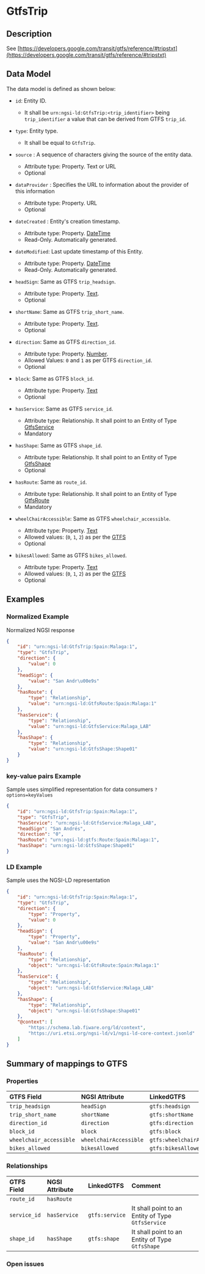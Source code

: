 # GtfsTrip

## Description

See
[https://developers.google.com/transit/gtfs/reference/#tripstxt](https://developers.google.com/transit/gtfs/reference/#tripstxt)

## Data Model

The data model is defined as shown below:

-   `id`: Entity ID.

    -   It shall be `urn:ngsi-ld:GtfsTrip:<trip_identifier>` being
        `trip_identifier` a value that can be derived from GTFS `trip_id`.

-   `type`: Entity type.

    -   It shall be equal to `GtfsTrip`.

-   `source` : A sequence of characters giving the source of the entity data.

    -   Attribute type: Property. Text or URL
    -   Optional

-   `dataProvider` : Specifies the URL to information about the provider of this
    information

    -   Attribute type: Property. URL
    -   Optional

-   `dateCreated` : Entity's creation timestamp.

    -   Attribute type: Property. [DateTime](https://schema.org/DateTime)
    -   Read-Only. Automatically generated.

-   `dateModified`: Last update timestamp of this Entity.

    -   Attribute type: Property. [DateTime](https://schema.org/DateTime)
    -   Read-Only. Automatically generated.

-   `headSign`: Same as GTFS `trip_headsign`.

    -   Attribute type: Property. [Text](https://schema.org/Text).
    -   Optional

-   `shortName`: Same as GTFS `trip_short_name`.

    -   Attribute type: Property. [Text](https://schema.org/Text).
    -   Optional

-   `direction`: Same as GTFS `direction_id`.

    -   Attribute type: Property. [Number](https://schema.org/Number).
    -   Allowed Values: `0` and `1` as per GTFS `direction_id`.
    -   Optional

-   `block`: Same as GTFS `block_id`.

    -   Attribute type: Property. [Text](https://schema.org/Text)
    -   Optional

-   `hasService`: Same as GTFS `service_id`.

    -   Attribute type: Relationship. It shall point to an Entity of Type
        [GtfsService](../../GtfsService/doc/spec.md)
    -   Mandatory

-   `hasShape`: Same as GTFS `shape_id`.

    -   Attribute type: Relationship. It shall point to an Entity of Type
        [GtfsShape](../../GtfsShape/doc/spec.md)
    -   Optional

-   `hasRoute`: Same as `route_id`.

    -   Attribute type: Relationship. It shall point to an Entity of Type
        [GtfsRoute](../../GtfsRoute/doc/spec.md)
    -   Mandatory

-   `wheelChairAccessible`: Same as GTFS `wheelchair_accessible`.

    -   Attribute type: Property. [Text](https://schema.org/Text)
    -   Allowed values: (`0`, `1`, `2`) as per the
        [GTFS](https://developers.google.com/transit/gtfs/reference/#tripstxt)
    -   Optional

-   `bikesAllowed`: Same as GTFS `bikes_allowed`.
    -   Attribute type: Property. [Text](https://schema.org/Text)
    -   Allowed values: (`0`, `1`, `2`) as per the
        [GTFS](https://developers.google.com/transit/gtfs/reference/#tripstxt)
    -   Optional

## Examples

### Normalized Example

Normalized NGSI response

```json
{
    "id": "urn:ngsi-ld:GtfsTrip:Spain:Malaga:1",
    "type": "GtfsTrip",
    "direction": {
        "value": 0
    },
    "headSign": {
        "value": "San Andr\u00e9s"
    },
    "hasRoute": {
        "type": "Relationship",
        "value": "urn:ngsi-ld:GtfsRoute:Spain:Malaga:1"
    },
    "hasService": {
        "type": "Relationship",
        "value": "urn:ngsi-ld:GtfsService:Malaga_LAB"
    },
    "hasShape": {
        "type": "Relationship",
        "value": "urn:ngsi-ld:GtfsShape:Shape01"
    }
}
```

### key-value pairs Example

Sample uses simplified representation for data consumers `?options=keyValues`

```json
{
    "id": "urn:ngsi-ld:GtfsTrip:Spain:Malaga:1",
    "type": "GtfsTrip",
    "hasService": "urn:ngsi-ld:GtfsService:Malaga_LAB",
    "headSign": "San Andrés",
    "direction": "0",
    "hasRoute": "urn:ngsi-ld:gtfs:Route:Spain:Malaga:1",
    "hasShape": "urn:ngsi-ld:GtfsShape:Shape01"
}
```

### LD Example

Sample uses the NGSI-LD representation

```json
{
    "id": "urn:ngsi-ld:GtfsTrip:Spain:Malaga:1",
    "type": "GtfsTrip",
    "direction": {
        "type": "Property",
        "value": 0
    },
    "headSign": {
        "type": "Property",
        "value": "San Andr\u00e9s"
    },
    "hasRoute": {
        "type": "Relationship",
        "object": "urn:ngsi-ld:GtfsRoute:Spain:Malaga:1"
    },
    "hasService": {
        "type": "Relationship",
        "object": "urn:ngsi-ld:GtfsService:Malaga_LAB"
    },
    "hasShape": {
        "type": "Relationship",
        "object": "urn:ngsi-ld:GtfsShape:Shape01"
    },
    "@context": [
        "https://schema.lab.fiware.org/ld/context",
        "https://uri.etsi.org/ngsi-ld/v1/ngsi-ld-core-context.jsonld"
    ]
}
```

## Summary of mappings to GTFS

### Properties

| GTFS Field              | NGSI Attribute         | LinkedGTFS                  | Comment |
| :---------------------- | :--------------------- | :-------------------------- | :------ |
| `trip_headsign`         | `headSign`             | `gtfs:headsign`             |         |
| `trip_short_name`       | `shortName`            | `gtfs:shortName`            |         |
| `direction_id`          | `direction`            | `gtfs:direction`            |         |
| `block_id`              | `block`                | `gtfs:block`                |         |
| `wheelchair_accessible` | `wheelchairAccessible` | `gtfs:wheelchairAccessible` |         |
| `bikes_allowed`         | `bikesAllowed`         | `gtfs:bikesAllowed`         |         |

### Relationships

| GTFS Field   | NGSI Attribute | LinkedGTFS     | Comment                                           |
| :----------- | :------------- | :------------- | :------------------------------------------------ |
| `route_id`   | `hasRoute`     |                |                                                   |
| `service_id` | `hasService`   | `gtfs:service` | It shall point to an Entity of Type `GtfsService` |
| `shape_id`   | `hasShape`     | `gtfs:shape`   | It shall point to an Entity of Type `GtfsShape`   |

### Open issues
